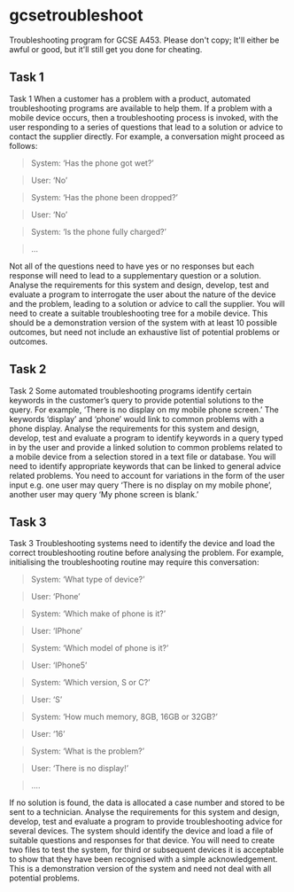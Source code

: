 # gcsetroubleshoot
Troubleshooting program for GCSE A453.
Please don't copy; It'll either be awful or good, but it'll still get you done for cheating.


## Task 1
Task 1
When a customer has a problem with a product, automated troubleshooting programs are available to
help them.
If a problem with a mobile device occurs, then a troubleshooting process is invoked, with the user
responding to a series of questions that lead to a solution or advice to contact the supplier directly.
For example, a conversation might proceed as follows:

> System: ‘Has the phone got wet?’

> User: ‘No’

> System: ‘Has the phone been dropped?’

> User: ‘No’

> System: ‘Is the phone fully charged?’

> …

Not all of the questions need to have yes or no responses but each response will need to lead to a
supplementary question or a solution.
Analyse the requirements for this system and design, develop, test and evaluate a program to
interrogate the user about the nature of the device and the problem, leading to a solution or advice to
call the supplier. You will need to create a suitable troubleshooting tree for a mobile device. This should
be a demonstration version of the system with at least 10 possible outcomes, but need not include an
exhaustive list of potential problems or outcomes.

## Task 2
Task 2
Some automated troubleshooting programs identify certain keywords in the customer’s query to provide
potential solutions to the query.
For example, ‘There is no display on my mobile phone screen.’
The keywords ‘display’ and ‘phone’ would link to common problems with a phone display.
Analyse the requirements for this system and design, develop, test and evaluate a program to identify
keywords in a query typed in by the user and provide a linked solution to common problems related to
a mobile device from a selection stored in a text file or database. You will need to identify appropriate
keywords that can be linked to general advice related problems. You need to account for variations in
the form of the user input e.g. one user may query ‘There is no display on my mobile phone’, another
user may query ‘My phone screen is blank.’

## Task 3
Task 3
Troubleshooting systems need to identify the device and load the correct troubleshooting routine before
analysing the problem.
For example, initialising the troubleshooting routine may require this conversation:

> System: ‘What type of device?’

> User: ‘Phone’

> System: ‘Which make of phone is it?’

> User: ‘IPhone’

> System: ‘Which model of phone is it?’

> User: ‘IPhone5’

> System: ‘Which version, S or C?’

> User: ‘S’

> System: ‘How much memory, 8GB, 16GB or 32GB?’

> User: ‘16’

> System: ‘What is the problem?’

> User: ‘There is no display!’

> ….


If no solution is found, the data is allocated a case number and stored to be sent to a technician.
Analyse the requirements for this system and design, develop, test and evaluate a program to provide
troubleshooting advice for several devices. The system should identify the device and load a file of
suitable questions and responses for that device. You will need to create two files to test the system,
for third or subsequent devices it is acceptable to show that they have been recognised with a simple
acknowledgement. This is a demonstration version of the system and need not deal with all potential
problems.
